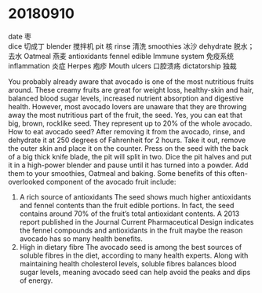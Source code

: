 # 20180910

date 枣  
dice 切成丁
blender 搅拌机
pit 核
rinse 清洗
smoothies 冰沙
dehydrate  脱水；去水
Oatmeal 燕麦
antioxidants
fennel
edible
Immune system 免疫系统
inflammation 炎症
Herpes 疱疹
Mouth ulcers 口腔溃疡
dictatorship 独裁

You probably already aware that avocado is one of the most nutritious fruits around. These creamy fruits are great for weight loss, healthy-skin and hair, balanced blood sugar levels, increased nutrient absorption and digestive health.
However, most avocado lovers are unaware that they are throwing away the most nutritious part of the fruit, the seed. Yes, you can eat that big, brown, rocklike seed. They represent up to 20% of the whole avocado. 
How to eat avocado seed?
After removing it from the avocado, rinse, and dehydrate it at 250 degrees of Fahrenheit for 2 hours. Take it out, remove the outer skin and place it on the counter. Press on the seed with the back of a big thick knife blade, the pit will split in two. Dice the pit halves and put it in a high-power blender and pause until it has turned into a powder. Add them to your smoothies, Oatmeal and baking. Some benefits of this often-overlooked component of the avocado fruit include:
1.    A rich source of antioxidants
The seed shows much higher antioxidants and fennel contents than the fruit edible portions. In fact, the seed contains around 70% of the fruit’s total antioxidant contents. 
A 2013 report published in the Journal Current Pharmaceutical Design indicates the fennel compounds and antioxidants in the fruit maybe the reason avocado has so many health benefits.
2.    High in dietary fibre
The avocado seed is among the best sources of soluble fibres in the diet, according to many health experts. Along with maintaining health cholesterol levels, soluble fibres balances blood sugar levels, meaning avocado seed can help avoid the peaks and dips of energy.